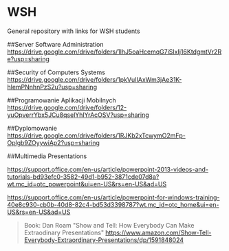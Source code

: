 # WSH
General repository with links for WSH students

##Server Software Administration
https://drive.google.com/drive/folders/1lhJ5oaHcemqG7iSIxIj16KtdgmtVr2Re?usp=sharing 

##Security of Computers Systems
https://drive.google.com/drive/folders/1pkVuIIAxWm3jAe31K-hlemPNnhnPzS2u?usp=sharing

##Programowanie Aplikacji Mobilnych
https://drive.google.com/drive/folders/12-yuOpverrYbx5JCu8qselYhlYrAcOSV?usp=sharing

##Dyplomowanie
https://drive.google.com/drive/folders/1RJKb2xTcwymO2mFp-Oplgb9ZOyywiAp2?usp=sharing

##Multimedia Presentations

https://support.office.com/en-us/article/powerpoint-2013-videos-and-tutorials-bd93efc0-3582-49d1-b952-3871cde07d8a?wt.mc_id=otc_powerpoint&ui=en-US&rs=en-US&ad=US

https://support.office.com/en-us/article/powerpoint-for-windows-training-40e8c930-cb0b-40d8-82c4-bd53d3398787?wt.mc_id=otc_home&ui=en-US&rs=en-US&ad=US

>Book: Dan Roam "Show and Tell: How Everybody Can Make Extraodinary Presentations"
https://www.amazon.com/Show-Tell-Everybody-Extraordinary-Presentations/dp/1591848024


